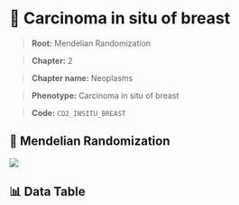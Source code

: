 # 🧪 Carcinoma in situ of breast

> **Root:** Mendelian Randomization

> **Chapter:** 2  

> **Chapter name:** Neoplasms

> **Phenotype:** Carcinoma in situ of breast  

> **Code:** `CD2_INSITU_BREAST`

## 🧬 Mendelian Randomization  

<img src="/MR/Figures/Forward/CD2_INSITU_BREAST.png"/>

## 📊 Data Table

<CsvTableMRF src="/public/MR/Data/Forward/CD2_INSITU_BREAST.csv"/>
